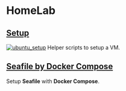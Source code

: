 # HomeLab

## [Setup](setup)
[![ubuntu_setup](https://travis-ci.org/Qining/HomeLab.svg)](https://travis-ci.org/Qining/HomeLab "ubuntu_setup")
Helper scripts to setup a VM.

## [Seafile by Docker Compose](seafile_docker_compose)
Setup **Seafile** with **Docker Compose**.

